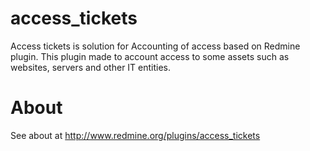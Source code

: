 # access_tickets
Access tickets is solution for Accounting of access  based on Redmine plugin.
This plugin made to account access to some assets such as websites, servers and other IT entities.

# About
See about at http://www.redmine.org/plugins/access_tickets
